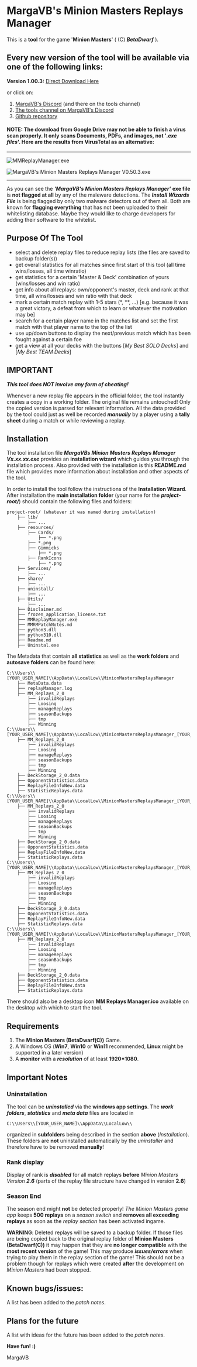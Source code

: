 # MargaVB's Minion Masters Replays Manager

This is a **tool** for the game '**Minion Masters**' ( (C) ***BetaDwarf*** ).

## Every new version of the tool will be available via one of the following links:

**Version 1.00.3:** [Direct Download Here](https://drive.google.com/uc?export=download&id=1naUWrLltUl1XOi9gieZMGeGwb6BP4i61)

or click on:

1. [MargaVB's Discord](https://discord.com/channels/1324449913207263233/1324449913207263235) (and there on the tools channel)
1. [The tools channel on MargaVB's Discord](https://discord.com/channels/1324449913207263233/1324456891685929011)
1. [Github repository](https://github.com/MargaVB/MargaVB-s-Software-Vault)

#### **NOTE**: The download from Google Drive may not be able to finish a virus scan properly. It only scans Documents, PDFs, and images, **not** '***.exe files***'. Here are the results from VirusTotal as an alternative:

---

![MMReplayManager.exe](https://github.com/MargaVB/MargaVB-s-Software-Vault/blob/main/VirusTotal_MMRM.png)

![MargaVB's Minion Masters Replays Manager V0.50.3.exe](https://github.com/MargaVB/MargaVB-s-Software-Vault/blob/main/VirusTotal_MMRM_Wizard.png)

---

As you can see the ***'MargaVB's Minion Masters Replays Manager'*** **exe file** is **not flagged at all** by any of the maleware detections. The ***Install Wizards File*** is being flagged by only two malware detectors out of them all. Both are known for **flagging everything** that has not been uploaded to their whitelisting database. Maybe they would like to charge developers for adding their software to the whitelist.

## Purpose Of The Tool

* select and delete replay files to reduce replay lists (the files are saved to backup folder(s))
* get overall statistics for all matches since first start of this tool (all time wins/losses, all time winratio)
* get statistics for a certain 'Master & Deck' combination of yours (wins/losses and win ratio)
* get info about all replays: own/opponent's master, deck and rank at that time, all wins/losses and win ratio with that deck
* mark a certain match replay with 1-5 stars (*, **, ...) [e.g. because it was a great victory, a defeat from which to learn or whatever the motivation may be]
* search for a certain player name in the matches list and set the first match with that player name to the top of the list
* use up/down buttons to display the next/previous match which has been fought against a certain foe
* get a view at all your decks with the buttons [*My Best SOLO Decks*] and [*My Best TEAM Decks*]

## IMPORTANT

***This tool does NOT involve any form of cheating!***

Whenever a new replay file appears in the official folder, the tool instantly creates a copy in a working folder. The original file remains untouched! Only the copied version is parsed for relevant information. All the data provided by the tool could just as well be recorded ***manually*** by a player using a **tally sheet** during a match or while reviewing a replay.

## Installation
The tool installation file ***MargaVBs Minion Masters Replays Manager Vx.xx.xx.exe*** provides an **installation wizard** which guides you through the installation process. Also provided with the installation is this **README.md** file which provides more information about installation and other aspects of the tool.

In order to install the tool follow the instructions of the **Installation Wizard**.
After installation the **main installation folder** (your name for the ***project-root/***) should contain the following files and folders:
```
project-root/ (whatever it was named during installation)
    ├── lib/
        ├── ...
    ├── resources/
        ├── Cards/
            ├── *.png
        ├── *.png
        ├── Gimmicks
            ├── *.png
        ├── RankIcons
            ├── *.png
    ├── Services/
        ├── ...
    ├── share/
        ├── ...
    ├── uninstall/
        ├── ...
    ├── Utils/
        ├── ...
    ├── Disclaimer.md
    ├── frozen_application_license.txt
    ├── MMReplayManager.exe
    ├── MMRMPatchNotes.md
    ├── python3.dll
    ├── python310.dll
    ├── Readme.md
    ├── Uninstal.exe
```

The Metadata that contain **all statistics** as well as the **work folders** and **autosave folders** can be found here:

```
C:\\Users\\[YOUR_USER_NAME]\\AppData\\LocalLow\\MinionMastersReplaysManager
    ├── MetaData.data
    ├── replayManager.log
    ├── MM_Replays_2_0
        ├── invalidReplays
        ├── Loosing
        ├── manageReplays
        ├── seasonBackups
        ├── tmp
        ├── Winning
C:\\Users\\[YOUR_USER_NAME]\\AppData\\LocalLow\\MinionMastersReplaysManager_[YOUR_USER_ID]
    ├── MM_Replays_2_0
        ├── invalidReplays
        ├── Loosing
        ├── manageReplays
        ├── seasonBackups
        ├── tmp
        ├── Winning
    ├── DeckStorage_2_0.data
    ├── OpponentStatistics.data
    ├── ReplayFileInfoNew.data
    ├── StatisticReplays.data
C:\\Users\\[YOUR_USER_NAME]\\AppData\\LocalLow\\MinionMastersReplaysManager_[YOUR_USER_ID]_1
    ├── MM_Replays_2_0
        ├── invalidReplays
        ├── Loosing
        ├── manageReplays
        ├── seasonBackups
        ├── tmp
        ├── Winning
    ├── DeckStorage_2_0.data
    ├── OpponentStatistics.data
    ├── ReplayFileInfoNew.data
    ├── StatisticReplays.data
C:\\Users\\[YOUR_USER_NAME]\\AppData\\LocalLow\\MinionMastersReplaysManager_[YOUR_USER_ID]_2
    ├── MM_Replays_2_0
        ├── invalidReplays
        ├── Loosing
        ├── manageReplays
        ├── seasonBackups
        ├── tmp
        ├── Winning
    ├── DeckStorage_2_0.data
    ├── OpponentStatistics.data
    ├── ReplayFileInfoNew.data
    ├── StatisticReplays.data
C:\\Users\\[YOUR_USER_NAME]\\AppData\\LocalLow\\MinionMastersReplaysManager_[YOUR_USER_ID]_3
    ├── MM_Replays_2_0
        ├── invalidReplays
        ├── Loosing
        ├── manageReplays
        ├── seasonBackups
        ├── tmp
        ├── Winning
    ├── DeckStorage_2_0.data
    ├── OpponentStatistics.data
    ├── ReplayFileInfoNew.data
    ├── StatisticReplays.data
```

There should also be a desktop icon **MM Replays Manager.ico** available on the desktop with which to start the tool.

## Requirements
1. The **Minion Masters (BetaDwarf(C))** Game.
1. A Windows OS (**Win7**, **Win10** or **Win11** recommended, **Linux** might be supported in a later version)
1. A **monitor** with a ***resolution*** of at least **1920*1080**.

## Important Notes

### Uninstallation

The tool can be ***uninstalled*** via the **windows app settings**. The ***work folders***, ***statistics*** and ***meta data*** files are located in

```
C:\\Users\\[YOUR_USER_NAME]\\AppData\\LocalLow\\
```

organized in **subfolders** being described in the section **above** (*Installation*). These folders are **not** uninstalled automatically by the *uninstaller* and therefore have to be removed **manually**!

### Rank display

Display of rank is ***disabled*** for all match replays **before** *Minion Masters Version **2.6*** (parts of the replay file structure have changed in version **2.6**)

### Season End

The season end might **not** be detected properly! *The Minion Masters game app* keeps **500 replays** on a *season switch* and **removes all exceeding replays** as soon as the *replay section* has been activated ingame.

**WARNING**: Deleted replays will be saved to a backup folder. If those files are being copied back to the original replay folder of **Minion Masters (BetaDwarf(C))** it may happen that they are **no longer compatible** with the **most recent version** of the game! This may produce ***issues/errors*** when trying to play them in the replay section of the game! This should not be a problem though for replays which were created **after** the development on *Minion Masters* had been stopped.

## Known bugs/issues:
A list has been added to the *patch notes*.

## Plans for the future
A list with ideas for the future has been added to the *patch notes*.

**Have fun! :)**

MargaVB

